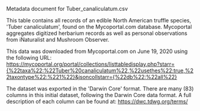 Metadata document for Tuber_canaliculatum.csv

This table contains all records of an edible North American truffle species, 'Tuber canaliculatum', found on the Mycoportal.com database.  Mycoportal aggregates digitized herbarium records as well as personal observations from iNaturalist and Mushroom Observer.

This data was downloaded from Mycoportal.com on June 19, 2020 using the following URL: https://mycoportal.org/portal/collections/listtabledisplay.php?starr={%22taxa%22:%22Tuber%20canaliculatum%22,%22usethes%22:true,%22taxontype%22:%221%22}&jsoncollstarr={%22db%22:%22all%22}

The dataset was exported in the 'Darwin Core' format. There are many (83) columns in this initial dataset, following the Darwin Core data format. A full description of each column can be found at: https://dwc.tdwg.org/terms/

